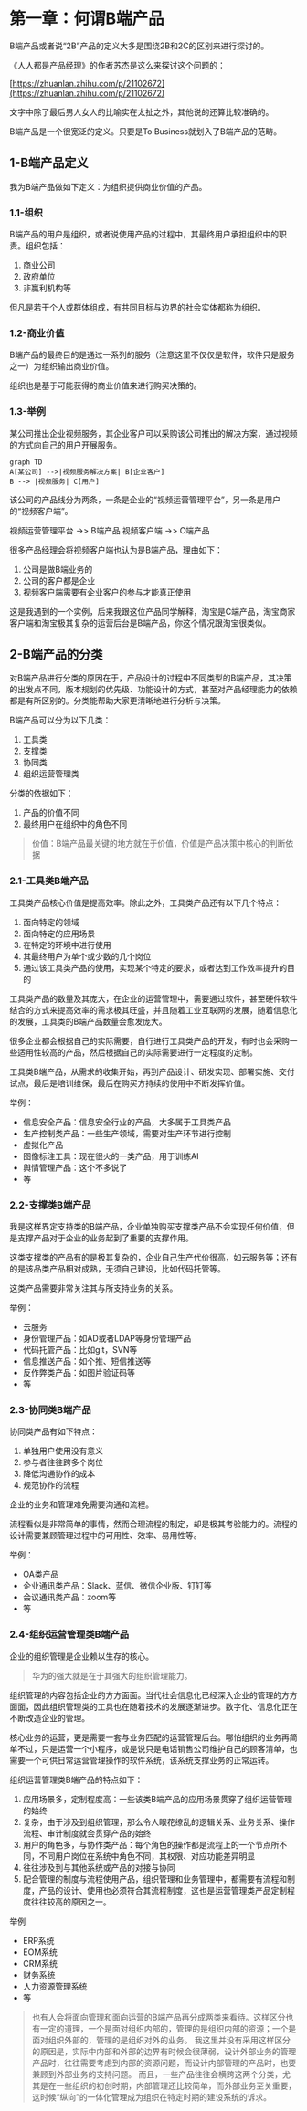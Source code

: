 # 第一章：何谓B端产品

B端产品或者说“2B”产品的定义大多是围绕2B和2C的区别来进行探讨的。

《人人都是产品经理》的作者苏杰是这么来探讨这个问题的：

[https://zhuanlan.zhihu.com/p/21102672](https://zhuanlan.zhihu.com/p/21102672)

文字中除了最后男人女人的比喻实在太扯之外，其他说的还算比较准确的。

B端产品是一个很宽泛的定义。只要是To Business就划入了B端产品的范畴。

## 1-B端产品定义

我为B端产品做如下定义：为组织提供商业价值的产品。

### 1.1-组织

B端产品的用户是组织，或者说使用产品的过程中，其最终用户承担组织中的职责。组织包括：

1. 商业公司
2. 政府单位
3. 非赢利机构等

但凡是若干个人或群体组成，有共同目标与边界的社会实体都称为组织。

### 1.2-商业价值

B端产品的最终目的是通过一系列的服务（注意这里不仅仅是软件，软件只是服务之一）为组织输出商业价值。

组织也是基于可能获得的商业价值来进行购买决策的。

### 1.3-举例

某公司推出企业视频服务，其企业客户可以采购该公司推出的解决方案，通过视频的方式向自己的用户开展服务。

```text
graph TD
A[某公司] -->|视频服务解决方案| B[企业客户]
B --> |视频服务| C[用户]
```

该公司的产品线分为两条，一条是企业的“视频运营管理平台”，另一条是用户的“视频客户端”。

视频运营管理平台 -&gt;&gt; B端产品 视频客户端 -&gt;&gt; C端产品

很多产品经理会将视频客户端也认为是B端产品，理由如下：

1. 公司是做B端业务的
2. 公司的客户都是企业
3. 视频客户端需要有企业客户的参与才能真正使用

这是我遇到的一个实例，后来我跟这位产品同学解释，淘宝是C端产品，淘宝商家客户端和淘宝极其复杂的运营后台是B端产品，你这个情况跟淘宝很类似。

## 2-B端产品的分类

对B端产品进行分类的原因在于，产品设计的过程中不同类型的B端产品，其决策的出发点不同，版本规划的优先级、功能设计的方式，甚至对产品经理能力的依赖都是有所区别的。分类能帮助大家更清晰地进行分析与决策。

B端产品可以分为以下几类：

1. 工具类
2. 支撑类
3. 协同类
4. 组织运营管理类

分类的依据如下：

1. 产品的价值不同
2. 最终用户在组织中的角色不同

> 价值：B端产品最关键的地方就在于价值，价值是产品决策中核心的判断依据

### 2.1-工具类B端产品

工具类产品核心价值是提高效率。除此之外，工具类产品还有以下几个特点：

1. 面向特定的领域
2. 面向特定的应用场景
3. 在特定的环境中进行使用
4. 其最终用户为单个或少数的几个岗位
5. 通过该工具类产品的使用，实现某个特定的要求，或者达到工作效率提升的目的

工具类产品的数量及其庞大，在企业的运营管理中，需要通过软件，甚至硬件软件结合的方式来提高效率的需求极其旺盛，并且随着工业互联网的发展，随着信息化的发展，工具类的B端产品数量会愈发庞大。

很多企业都会根据自己的实际需要，自行进行工具类产品的开发，有时也会采购一些适用性较高的产品，然后根据自己的实际需要进行一定程度的定制。

工具类B端产品，从需求的收集开始，再到产品设计、研发实现、部署实施、交付试点，最后是培训维保，最后在购买方持续的使用中不断发挥价值。

举例：

* 信息安全产品：信息安全行业的产品，大多属于工具类产品
* 生产控制类产品：一些生产领域，需要对生产环节进行控制
* 虚拟化产品
* 图像标注工具：现在很火的一类产品，用于训练AI
* 舆情管理产品：这个不多说了
* 等

### 2.2-支撑类B端产品

我是这样界定支持类的B端产品，企业单独购买支撑类产品不会实现任何价值，但是支撑产品对于企业的业务起到了重要的支撑作用。

这类支撑类的产品有的是极其复杂的，企业自己生产代价很高，如云服务等；还有的是该品类产品相对成熟，无须自己建设，比如代码托管等。

这类产品需要非常关注其与所支持业务的关系。

举例：

* 云服务
* 身份管理产品：如AD或者LDAP等身份管理产品
* 代码托管产品：比如git，SVN等
* 信息推送产品：如个推、短信推送等
* 反作弊类产品：如图片验证码等
* 等

### 2.3-协同类B端产品

协同类产品有如下特点：

1. 单独用户使用没有意义
2. 参与者往往跨多个岗位
3. 降低沟通协作的成本
4. 规范协作的流程

企业的业务和管理难免需要沟通和流程。

流程看似是非常简单的事情，然而合理流程的制定，却是极其考验能力的。流程的设计需要兼顾管理过程中的可用性、效率、易用性等。

举例：

* OA类产品
* 企业通讯类产品：Slack、蓝信、微信企业版、钉钉等
* 会议通讯类产品：zoom等
* 等

### 2.4-组织运营管理类B端产品

企业的组织管理是企业赖以生存的核心。

> 华为的强大就是在于其强大的组织管理能力。

组织管理的内容包括企业的方方面面。当代社会信息化已经深入企业的管理的方方面面，因此组织管理类的工具也在随着技术的发展逐渐进步。数字化、信息化正在不断改造企业的管理。

核心业务的运营，更是需要一套与业务匹配的运营管理后台。哪怕组织的业务再简单不过，只是运营一个小程序，或是说只是电话销售公司维护自己的顾客清单，也需要一个可供日常运营管理操作的软件系统，该系统支撑业务的正常运转。

组织运营管理类B端产品的特点如下：

1. 应用场景多，定制程度高：一些该类B端产品的应用场景贯穿了组织运营管理的始终
2. 复杂，由于涉及到组织管理，那么令人眼花缭乱的逻辑关系、业务关系、操作流程、审计制度就会贯穿产品的始终
3. 用户的角色多，与协作类产品：每个角色的操作都是流程上的一个节点所不同，不同用户岗位在系统中角色不同，其权限、对应功能差异明显
4. 往往涉及到与其他系统或产品的对接与协同
5. 配合管理的制度与流程使用产品，组织管理和业务管理中，都需要有流程和制度，产品的设计、使用也必须符合其流程制度，这也是运营管理类产品定制程度往往较高的原因之一。

举例

* ERP系统
* EOM系统
* CRM系统
* 财务系统
* 人力资源管理系统
* 等

> 也有人会将面向管理和面向运营的B端产品再分成两类来看待。这样区分也有一定的道理，一个是面对组织内部的，管理的是组织内部的资源；一个是面对组织外部的，管理的是组织对外的业务。 我这里并没有采用这样区分的原因是，实际中内部和外部的边界有时候会很薄弱，设计外部业务的管理产品时，往往需要考虑到内部的资源问题，而设计内部管理的产品时，也要兼顾到外部业务的支持问题。 而且，一些产品往往会横跨这两个分类，尤其是在一些组织的初创时期，内部管理还比较简单，而外部业务至关重要，这时候“纵向”的一体化管理成为组织在特定时期的建设系统的诉求。


